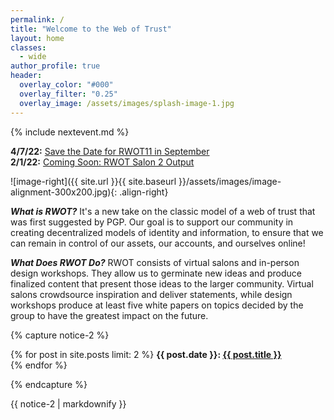 ```yaml
---
permalink: /
title: "Welcome to the Web of Trust"
layout: home
classes:
  - wide
author_profile: true
header:
  overlay_color: "#000"
  overlay_filter: "0.25"
  overlay_image: /assets/images/splash-image-1.jpg
---
```


{% include nextevent.md %}

**4/7/22:** [Save the Date for RWOT11 in September](https://shannona.github.io/newwebsite/rwot%20workshop/RWOT11-SaveDate/)<br>
**2/1/22:** [Coming Soon: RWOT Salon 2 Output](https://shannona.github.io/newwebsite/rwot%20virtual%20salon/RWOT-VSalon2/)

![image-right]({{ site.url }}{{ site.baseurl }}/assets/images/image-alignment-300x200.jpg){: .align-right}

***What is RWOT?*** It's a new take on the classic model of a web of trust that was first suggested by PGP. Our goal is to support our community in creating decentralized models of identity and information, to ensure that we can remain in control of our assets, our accounts, and ourselves online!

***What Does RWOT Do?*** RWOT consists of virtual salons and in-person design workshops. They allow us to germinate new ideas and produce finalized content that present those ideas to the larger community. Virtual salons crowdsource inspiration and deliver statements, while design workshops produce at least five white papers on topics decided by the group to have the greatest impact on the future.

{% capture notice-2 %}

 {% for post in site.posts limit: 2 %}
  <b>{{ post.date }}: <a href="{{ post.url }}">{{ post.title }}</a></b><br>
  {% endfor %}
  
{% endcapture %}

<div class="notice--info">{{ notice-2 | markdownify }}</div>
